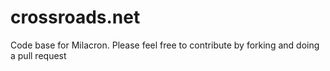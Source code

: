crossroads.net
==============

Code base for Milacron.
Please feel free to contribute by forking and doing a pull request


